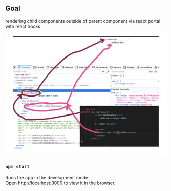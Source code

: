 ## Goal

rendering child components outside of parent component via react portal with react hooks

![example](/public/example.png)

### `npm start`

Runs the app in the development mode.<br />
Open [http://localhost:3000](http://localhost:3000) to view it in the browser.
